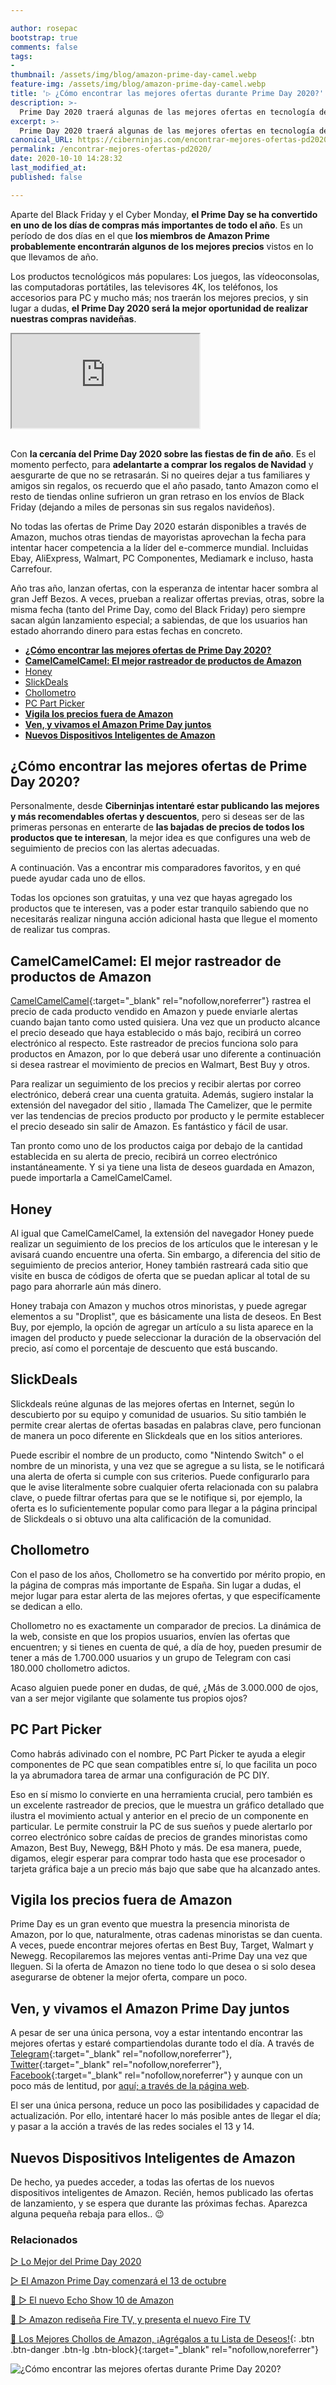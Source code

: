 ```yaml
---

author: rosepac
bootstrap: true
comments: false
tags:
- 
thumbnail: /assets/img/blog/amazon-prime-day-camel.webp
feature-img: /assets/img/blog/amazon-prime-day-camel.webp
title: '▷ ¿Cómo encontrar las mejores ofertas durante Prime Day 2020?'
description: >-
  Prime Day 2020 traerá algunas de las mejores ofertas en tecnología de todo el año. He reunido algunos de los mejores sitios de seguimiento de precios que te ayudarán a asegurarte de obtener todo los dispositivos de tu lista de deseos antes de que se agote.
excerpt: >-
  Prime Day 2020 traerá algunas de las mejores ofertas en tecnología de todo el año. He reunido algunos de los mejores sitios de seguimiento de precios que te ayudarán a asegurarte de obtener todo los dispositivos de tu lista de deseos antes de que se agote.
canonical_URL: https://ciberninjas.com/encontrar-mejores-ofertas-pd2020/
permalink: /encontrar-mejores-ofertas-pd2020/
date: 2020-10-10 14:28:32
last_modified_at: 
published: false

---
```


Aparte del Black Friday y el Cyber ​​Monday, **el Prime Day se ha convertido en uno de los días de compras más importantes de todo el año**. Es un período de dos días en el que **los miembros de Amazon Prime probablemente encontrarán algunos de los mejores precios** vistos en lo que llevamos de año.

Los productos tecnológicos más populares: Los juegos, las vídeoconsolas, las computadoras portátiles, las televisores 4K, los teléfonos, los accesorios para PC y mucho más; nos traerán los mejores precios, y sin lugar a dudas, **el Prime Day 2020 será la mejor oportunidad de realizar nuestras compras navideñas**.

<div class="embed-responsive embed-responsive-16by9">
  <iframe class="embed-responsive-item" src="https://www.youtube-nocookie.com/embed/NDrqTW2XXaY" allowfullscreen></iframe>
</div><br/>

Con **la cercanía del Prime Day 2020 sobre las fiestas de fin de año**. Es el momento perfecto, para **adelantarte a comprar los regalos de Navidad** y aesgurarte de que no se retrasarán. Si no queires dejar a tus familiares y amigos sin regalos, os recuerdo que el año pasado, tanto Amazon como el resto de tiendas online sufrieron un gran retraso en los envíos de Black Friday (dejando a miles de personas sin sus regalos navideños).

No todas las ofertas de Prime Day 2020 estarán disponibles a través de  Amazon, muchos otras tiendas de mayoristas aprovechan la fecha para intentar hacer competencia a la líder del e-commerce mundial. Incluidas Ebay, AliExpress, Walmart, PC Componentes, Mediamark e incluso, hasta Carrefour.

Año tras año, lanzan ofertas, con la esperanza de intentar hacer sombra al gran Jeff Bezos. A veces, prueban a realizar offertas previas, otras, sobre la misma fecha (tanto del Prime Day, como del Black Friday) pero siempre sacan algún lanzamiento especial; a sabiendas, de que los usuarios han estado ahorrando dinero para estas fechas en concreto.

- [**¿Cómo encontrar las mejores ofertas de Prime Day 2020?**](#cómo-encontrar-las-mejores-ofertas-de-prime-day-2020)
- [**CamelCamelCamel: El mejor rastreador de productos de Amazon**](#camelcamelcamel-el-mejor-rastreador-de-productos-de-amazon)
- [Honey](#honey)
- [SlickDeals](#slickdeals)
- [Chollometro](#chollometro)
- [PC Part Picker](#pc-part-picker)
- [**Vigila los precios fuera de Amazon**](#vigila-los-precios-fuera-de-amazon)
- [**Ven, y vivamos el Amazon Prime Day juntos**](#ven-y-vivamos-el-amazon-prime-day-juntos)
- [**Nuevos Dispositivos Inteligentes de Amazon**](#nuevos-dispositivos-inteligentes-de-amazon)

## **¿Cómo encontrar las mejores ofertas de Prime Day 2020?**

Personalmente, desde **Ciberninjas intentaré estar publicando las mejores y más recomendables ofertas y descuentos**, pero si deseas ser de las primeras personas en enterarte de **las bajadas de precios de todos los productos que te interesan**, la mejor idea es que configures una web de seguimiento de precios con las alertas adecuadas.

A continuación. Vas a encontrar mis comparadores favoritos, y en qué puede ayudar cada uno de ellos.

Todas los opciones son gratuitas, y una vez que hayas agregado los productos que te interesen, vas a poder estar tranquilo sabiendo que no necesitarás realizar ninguna acción adicional hasta que llegue el momento de realizar tus compras.

## **CamelCamelCamel: El mejor rastreador de productos de Amazon**

[CamelCamelCamel](https://es.camelcamelcamel.com/){:target="_blank" rel="nofollow,noreferrer"} rastrea el precio de cada producto vendido en Amazon y puede enviarle alertas cuando bajan tanto como usted quisiera. Una vez que un producto alcance el precio deseado que haya establecido o más bajo, recibirá un correo electrónico al respecto. Este rastreador de precios funciona solo para productos en Amazon, por lo que deberá usar uno diferente a continuación si desea rastrear el movimiento de precios en Walmart, Best Buy y otros.

Para realizar un seguimiento de los precios y recibir alertas por correo electrónico, deberá crear una cuenta gratuita. Además, sugiero instalar la extensión del navegador del sitio , llamada The Camelizer, que le permite ver las tendencias de precios producto por producto y le permite establecer el precio deseado sin salir de Amazon. Es fantástico y fácil de usar.

Tan pronto como uno de los productos caiga por debajo de la cantidad establecida en su alerta de precio, recibirá un correo electrónico instantáneamente. Y si ya tiene una lista de deseos guardada en Amazon, puede importarla a CamelCamelCamel.

## Honey

Al igual que CamelCamelCamel, la extensión del navegador Honey puede realizar un seguimiento de los precios de los artículos que le interesan y le avisará cuando encuentre una oferta. Sin embargo, a diferencia del sitio de seguimiento de precios anterior, Honey también rastreará cada sitio que visite en busca de códigos de oferta que se puedan aplicar al total de su pago para ahorrarle aún más dinero.

Honey trabaja con Amazon y muchos otros minoristas, y puede agregar elementos a su "Droplist", que es básicamente una lista de deseos. En Best Buy, por ejemplo, la opción de agregar un artículo a su lista aparece en la imagen del producto y puede seleccionar la duración de la observación del precio, así como el porcentaje de descuento que está buscando.

## SlickDeals

Slickdeals reúne algunas de las mejores ofertas en Internet, según lo descubierto por su equipo y comunidad de usuarios. Su sitio también le permite crear alertas de ofertas basadas en palabras clave, pero funcionan de manera un poco diferente en Slickdeals que en los sitios anteriores.

Puede escribir el nombre de un producto, como "Nintendo Switch" o el nombre de un minorista, y una vez que se agregue a su lista, se le notificará una alerta de oferta si cumple con sus criterios. Puede configurarlo para que le avise literalmente sobre cualquier oferta relacionada con su palabra clave, o puede filtrar ofertas para que se le notifique si, por ejemplo, la oferta es lo suficientemente popular como para llegar a la página principal de Slickdeals o si obtuvo una alta calificación de la comunidad.

## Chollometro

Con el paso de los años, Chollometro se ha convertido por mérito propio, en la página de compras más importante de España. Sin lugar a dudas, el mejor lugar para estar alerta de las mejores ofertas, y que especifícamente se dedican a ello.

Chollometro no es exactamente un comparador de precios. La dinámica de la web, consiste en que los propios usuarios, envíen las ofertas que encuentren; y si tienes en cuenta de qué, a día de hoy, pueden presumir de tener a más de 1.700.000 usuarios y un grupo de Telegram con casi 180.000 chollometro adictos.

Acaso alguien puede poner en dudas, de qué, ¿Más de 3.000.000 de ojos, van a ser mejor vigilante que solamente tus propios ojos?

## PC Part Picker

Como habrás adivinado con el nombre, PC Part Picker te ayuda a elegir componentes de PC que sean compatibles entre sí, lo que facilita un poco la ya abrumadora tarea de armar una configuración de PC DIY.

Eso en sí mismo lo convierte en una herramienta crucial, pero también es un excelente rastreador de precios, que le muestra un gráfico detallado que ilustra el movimiento actual y anterior en el precio de un componente en particular. Le permite construir la PC de sus sueños y puede alertarlo por correo electrónico sobre caídas de precios de grandes minoristas como Amazon, Best Buy, Newegg, B&H Photo y más. De esa manera, puede, digamos, elegir esperar para comprar todo hasta que ese procesador o tarjeta gráfica baje a un precio más bajo que sabe que ha alcanzado antes.

## **Vigila los precios fuera de Amazon**

Prime Day es un gran evento que muestra la presencia minorista de Amazon, por lo que, naturalmente, otras cadenas minoristas se dan cuenta. A veces, puede encontrar mejores ofertas en Best Buy, Target, Walmart y Newegg. Recopilaremos las mejores ventas anti-Prime Day una vez que lleguen. Si la oferta de Amazon no tiene todo lo que desea o si solo desea asegurarse de obtener la mejor oferta, compare un poco.

## **Ven, y vivamos el Amazon Prime Day juntos**

A pesar de ser una única persona, voy a estar intentando encontrar las mejores ofertas y estaré compartiendolas durante todo el día. A través de [Telegram](https://t.me/ciberninjascomunidad){:target="_blank" rel="nofollow,noreferrer"}, [Twitter](https://twitter.com/ciberninjas){:target="_blank" rel="nofollow,noreferrer"}, [Facebook](https://facebook.com/groups/ciberninjas){:target="_blank" rel="nofollow,noreferrer"} y aunque con un poco más de lentitud, por [aquí; a través de la página web](https://ciberninjas.com/prime-day-amazon/).

El ser una única persona, reduce un poco las posibilidades y capacidad de actualización. Por ello, intentaré hacer lo más posible antes de llegar el día; y pasar a la acción a través de las redes sociales el 13 y 14.

## **Nuevos Dispositivos Inteligentes de Amazon**

De hecho, ya puedes acceder, a todas las ofertas de los nuevos dispositivos inteligentes de Amazon. Recién, hemos publicado las ofertas de lanzamiento, y se espera que durante las próximas fechas. Aparezca alguna pequeña rebaja para ellos.. 😉

### **Relacionados** <!-- omit in toc -->

[▷ Lo Mejor del Prime Day 2020](https://ciberninjas.com/prime-day-amazon/)

[▷ El Amazon Prime Day comenzará el 13 de octubre](https://ciberninjas.com/amazon-prime-day-fecha-2020/)

[🥇 ▷ El nuevo Echo Show 10 de Amazon](https://ciberninjas.com/amazon-echo-show-2020/)

[🥇 ▷ Amazon rediseña Fire TV, y presenta el nuevo Fire TV](https://ciberninjas.com/amazon-fire-stick-2020/)

[🛒 Los Mejores Chollos de Amazon, ¡Agrégalos a tu Lista de Deseos!](/amazon/ "Los Mejores Chollos de Amazon, Ofertas Flash, Black Monday y Amazon Prime Day"){: .btn .btn-danger .btn-lg .btn-block}{:target="_blank" rel="nofollow,noreferrer"}

![¿Cómo encontrar las mejores ofertas durante Prime Day 2020?](/assets/img/blog/amazon-prime-day-camel.webp "¿Cómo encontrar las mejores ofertas durante Prime Day 2020?")